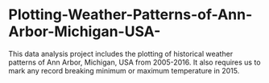 # Plotting-Weather-Patterns-of-Ann-Arbor-Michigan-USA-
This data analysis project includes the plotting of historical weather patterns of Ann Arbor, Michigan, USA from 2005-2016. It also requires us to mark any record breaking minimum or maximum temperature in 2015.
